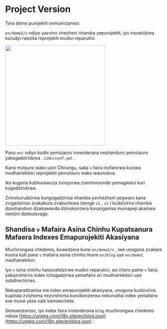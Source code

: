# Project Version

Tora demo purojekiti semuenzaniso:

`en/demo2/v` ndiyo yazvino vhezheni nhamba yepurojekiti, iyo inoratidzwa kurudyi rwezita reprojekiti mudivi reparutivi.

<img src="https://p.3ti.site/1721290486.avif" width="320px">

Pano `en/` ndiyo kodhi yemutauro inoenderana neshanduro yemutauro yakagadziridzwa `.i18n/conf.yml` .

Kana mutauro wako usiri Chirungu, saka `v` faira inofanirwa kuiswa mudhairekitori reprojekiti yemutauro wako waunobva.

Iko kugona kubhurawuza zvinyorwa zvenhoroondo yemagwaro kuri kugadziridzwa.

Zvinokurudzirwa kungogadzirisa nhamba yevhezheni yegwaro kana zvigadziriso zvakakura zvaburitswa (senge `v1` , `v2` ) kudzivirira nhamba dzeshanduro dzakawanda dzinokonzera kusanganisa mumapeji akaiswa neinjini dzekutsvaga.

## Shandisa `v` Mafaira Asina Chinhu Kupatsanura Mafaera Indexes Emapurojekiti Akasiyana

Muchirongwa chedemo, kuwedzera kune `en/demo2/v` , iwe unogona zvakare kuona kuti pane `v` mafaira asina chinhu mune `en/blog` uye `en/demo1` madhairekitori.

Iyo `v` isina chinhu haizoratidzirwe mudivi reparutivi, asi chero paine `v` faira, yakazvimirira index ichagadzirwa yemafaira ari mudhairekitori uye subdirectories.

Nekuparadzanisa ma index emapurojekiti akasiyana, unogona kudzivirira kupinda zvishoma nezvishoma kunokonzerwa nekurodha index yemafaira ese mune yese saiti kamwechete.

Semuenzaniso, iyo index faira inoenderana `blog` muchirongwa chedemo ndeye [https://unpkg.com/i18n.site/en/blog.json](https://unpkg.com/i18n.site/en/blog.json) :